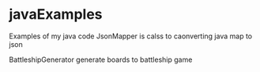 # javaExamples
Examples of my java code
JsonMapper is calss to caonverting java map to json

BattleshipGenerator generate boards to battleship game
